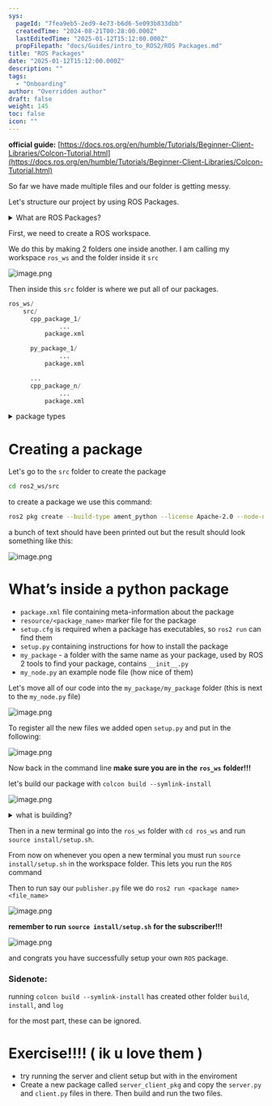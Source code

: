 ```yaml
---
sys:
  pageId: "7fea9eb5-2ed9-4e73-b6d6-5e093b833dbb"
  createdTime: "2024-08-21T00:28:00.000Z"
  lastEditedTime: "2025-01-12T15:12:00.000Z"
  propFilepath: "docs/Guides/intro_to_ROS2/ROS Packages.md"
title: "ROS Packages"
date: "2025-01-12T15:12:00.000Z"
description: ""
tags:
  - "Onboarding"
author: "Overridden author"
draft: false
weight: 145
toc: false
icon: ""
---
```


**official guide:** [https://docs.ros.org/en/humble/Tutorials/Beginner-Client-Libraries/Colcon-Tutorial.html](https://docs.ros.org/en/humble/Tutorials/Beginner-Client-Libraries/Colcon-Tutorial.html)

So far we have made multiple files and our folder is getting messy.

Let's structure our project by using ROS Packages.

<details>

<summary>What are ROS Packages?</summary>

ROS Packages are, as the name implies, packages of code that are highly sharable between ROS developers.

They consist of a folder, `package.xml` file, and source code

```python
      cpp_package_1/
		      ... imagine much code files here ..
          package.xml
```

</details>

First, we need to create a ROS workspace.

We do this by making 2 folders one inside another. I am calling my workspace `ros_ws` and the folder inside it `src`

![image.png](https://prod-files-secure.s3.us-west-2.amazonaws.com/d518164a-d88e-44d1-a4ee-3adb3bd8bce0/70706947-fd18-4537-a67b-e12946812d31/image.png?X-Amz-Algorithm=AWS4-HMAC-SHA256&X-Amz-Content-Sha256=UNSIGNED-PAYLOAD&X-Amz-Credential=ASIAZI2LB4665TRAFRHP%2F20250703%2Fus-west-2%2Fs3%2Faws4_request&X-Amz-Date=20250703T132358Z&X-Amz-Expires=3600&X-Amz-Security-Token=IQoJb3JpZ2luX2VjEAwaCXVzLXdlc3QtMiJIMEYCIQDvIAEYuUtAO0vU9juM2CmP7mrCN3T0cjEJHDD7KKyBigIhAKe7HMzOpg39ciEaCnQ5SnAV72o1XcX0N2x0ou4M%2FGt6Kv8DCBUQABoMNjM3NDIzMTgzODA1IgxJbSrOvQJQzDYLA0cq3ANB%2BnyljAvOqChciBQn0tBdREtzEReG4arpsniQhMTA8ccA%2B%2BgZZu6lUfTMx2V5AecNjJNvtLL1o53PKUyWA6gYU0iFtZ2SmX0UJHDDPA9zfiokS9ehOXYm%2BBckLtPHZrCN1wsytplrW1B11pXQcLWhLhtX3JezKmMm%2BBV5xn4ErLlcVj%2F3%2BQfbZs0UknUtGyW%2FXwTqgOu7J3jWzJrG4IlWBu4i2r853cc0t9f%2BVpWqWC7Umoq6pDehDOM8MBW%2Fuwwhv%2BKPowihr0qWzXVtJ6gow2bJalMlhsIJs1zBZfALHqzf4mO5xgjXTWupwrB6rCNvBMyIB6wCs2GSOSrCR0Nan1DNUV1epnD7pyXhgOmb01EOdwgZxpNdDD%2FLzZvLBg%2Fp8CHGIwnG%2BkdSR%2BR8px3TOX3A8ME44Qj1s5JU8slkS55DPJaqupXZw7rrp13Cow%2BpZ6%2F4ZIsCO3Ob9AwWrfII0uKNQ6TEKphGT6GftfahGfGKDd3TJr8epzbjNO%2Bh4VrY4CT5iiquMfM4peN9dTJqqeQn0H7xwbdmPDX1xKOWmfGNbrQlZcvMWz0ne2USPF4fXKgA1WsEKd%2Bp6bL%2Bsd4ByLim4o3bDukpR96rrZB9%2BN5luOANIPL8s4JELzDA4ZnDBjqkAb4WUlVnHrDThrDcLgaRAOzfa3%2BVTubN8bC5fjSqJfKate0q8ovu6YA9jpAv%2BU17gbALkNztsmcEhBK15m3skDcYQkxAOR4T622ZbHHs33PgwjT2c0JQzWqTcS5WzTbEX8fl3HmS89tK%2BZCR9DLqZdc5Q0umptN3EIx4FNwqR4Wa0qYIhZ%2FTR0Fro9hMaOdOIhTgPGOyvuE%2BidgHo4hSE2VO9V8a&X-Amz-Signature=06dab99d1cb89bbb501ff459fff5a3566f4e6b8cd9215d2f6d7d4b27a2004285&X-Amz-SignedHeaders=host&x-amz-checksum-mode=ENABLED&x-id=GetObject)

Then inside this `src` folder is where we put all of our packages.

```python
ros_ws/
    src/
      cpp_package_1/
		      ...
          package.xml

      py_package_1/
		      ...
          package.xml

      ...
      cpp_package_n/
		      ...
          package.xml

```

<details>

<summary>package types</summary>

packages can be either `C++` or python.

the intern file structure is different for each but for this guide we will stick to creating python packages

</details>

# Creating a package

Let's go to the `src` folder to create the package

```bash
cd ros2_ws/src
```

to create a package we use this command:

```bash
ros2 pkg create --build-type ament_python --license Apache-2.0 --node-name my_node my_package
```

a bunch of text should have been printed out but the result should look something like this:

![image.png](https://prod-files-secure.s3.us-west-2.amazonaws.com/d518164a-d88e-44d1-a4ee-3adb3bd8bce0/e6cf1e3f-8512-4a3e-b131-079f800bf3e8/image.png?X-Amz-Algorithm=AWS4-HMAC-SHA256&X-Amz-Content-Sha256=UNSIGNED-PAYLOAD&X-Amz-Credential=ASIAZI2LB4665TRAFRHP%2F20250703%2Fus-west-2%2Fs3%2Faws4_request&X-Amz-Date=20250703T132358Z&X-Amz-Expires=3600&X-Amz-Security-Token=IQoJb3JpZ2luX2VjEAwaCXVzLXdlc3QtMiJIMEYCIQDvIAEYuUtAO0vU9juM2CmP7mrCN3T0cjEJHDD7KKyBigIhAKe7HMzOpg39ciEaCnQ5SnAV72o1XcX0N2x0ou4M%2FGt6Kv8DCBUQABoMNjM3NDIzMTgzODA1IgxJbSrOvQJQzDYLA0cq3ANB%2BnyljAvOqChciBQn0tBdREtzEReG4arpsniQhMTA8ccA%2B%2BgZZu6lUfTMx2V5AecNjJNvtLL1o53PKUyWA6gYU0iFtZ2SmX0UJHDDPA9zfiokS9ehOXYm%2BBckLtPHZrCN1wsytplrW1B11pXQcLWhLhtX3JezKmMm%2BBV5xn4ErLlcVj%2F3%2BQfbZs0UknUtGyW%2FXwTqgOu7J3jWzJrG4IlWBu4i2r853cc0t9f%2BVpWqWC7Umoq6pDehDOM8MBW%2Fuwwhv%2BKPowihr0qWzXVtJ6gow2bJalMlhsIJs1zBZfALHqzf4mO5xgjXTWupwrB6rCNvBMyIB6wCs2GSOSrCR0Nan1DNUV1epnD7pyXhgOmb01EOdwgZxpNdDD%2FLzZvLBg%2Fp8CHGIwnG%2BkdSR%2BR8px3TOX3A8ME44Qj1s5JU8slkS55DPJaqupXZw7rrp13Cow%2BpZ6%2F4ZIsCO3Ob9AwWrfII0uKNQ6TEKphGT6GftfahGfGKDd3TJr8epzbjNO%2Bh4VrY4CT5iiquMfM4peN9dTJqqeQn0H7xwbdmPDX1xKOWmfGNbrQlZcvMWz0ne2USPF4fXKgA1WsEKd%2Bp6bL%2Bsd4ByLim4o3bDukpR96rrZB9%2BN5luOANIPL8s4JELzDA4ZnDBjqkAb4WUlVnHrDThrDcLgaRAOzfa3%2BVTubN8bC5fjSqJfKate0q8ovu6YA9jpAv%2BU17gbALkNztsmcEhBK15m3skDcYQkxAOR4T622ZbHHs33PgwjT2c0JQzWqTcS5WzTbEX8fl3HmS89tK%2BZCR9DLqZdc5Q0umptN3EIx4FNwqR4Wa0qYIhZ%2FTR0Fro9hMaOdOIhTgPGOyvuE%2BidgHo4hSE2VO9V8a&X-Amz-Signature=9316276b9f0fcfad69434bbe872e7677302381b06b07e4e535b189a666947de2&X-Amz-SignedHeaders=host&x-amz-checksum-mode=ENABLED&x-id=GetObject)

# What’s inside a python package

- `package.xml` file containing meta-information about the package
- `resource/<package_name>` marker file for the package
- `setup.cfg` is required when a package has executables, so `ros2 run` can find them
- `setup.py` containing instructions for how to install the package
- `my_package` - a folder with the same name as your package, used by ROS 2 tools to find your package, contains `__init__.py`
- `my_node.py` an example node file (how nice of them)

Let's move all of our code into the `my_package/my_package` folder (this is next to the `my_node.py` file)

![image.png](https://prod-files-secure.s3.us-west-2.amazonaws.com/d518164a-d88e-44d1-a4ee-3adb3bd8bce0/9ce58f11-0da9-4d3e-b86d-506a9685d378/image.png?X-Amz-Algorithm=AWS4-HMAC-SHA256&X-Amz-Content-Sha256=UNSIGNED-PAYLOAD&X-Amz-Credential=ASIAZI2LB4665TRAFRHP%2F20250703%2Fus-west-2%2Fs3%2Faws4_request&X-Amz-Date=20250703T132358Z&X-Amz-Expires=3600&X-Amz-Security-Token=IQoJb3JpZ2luX2VjEAwaCXVzLXdlc3QtMiJIMEYCIQDvIAEYuUtAO0vU9juM2CmP7mrCN3T0cjEJHDD7KKyBigIhAKe7HMzOpg39ciEaCnQ5SnAV72o1XcX0N2x0ou4M%2FGt6Kv8DCBUQABoMNjM3NDIzMTgzODA1IgxJbSrOvQJQzDYLA0cq3ANB%2BnyljAvOqChciBQn0tBdREtzEReG4arpsniQhMTA8ccA%2B%2BgZZu6lUfTMx2V5AecNjJNvtLL1o53PKUyWA6gYU0iFtZ2SmX0UJHDDPA9zfiokS9ehOXYm%2BBckLtPHZrCN1wsytplrW1B11pXQcLWhLhtX3JezKmMm%2BBV5xn4ErLlcVj%2F3%2BQfbZs0UknUtGyW%2FXwTqgOu7J3jWzJrG4IlWBu4i2r853cc0t9f%2BVpWqWC7Umoq6pDehDOM8MBW%2Fuwwhv%2BKPowihr0qWzXVtJ6gow2bJalMlhsIJs1zBZfALHqzf4mO5xgjXTWupwrB6rCNvBMyIB6wCs2GSOSrCR0Nan1DNUV1epnD7pyXhgOmb01EOdwgZxpNdDD%2FLzZvLBg%2Fp8CHGIwnG%2BkdSR%2BR8px3TOX3A8ME44Qj1s5JU8slkS55DPJaqupXZw7rrp13Cow%2BpZ6%2F4ZIsCO3Ob9AwWrfII0uKNQ6TEKphGT6GftfahGfGKDd3TJr8epzbjNO%2Bh4VrY4CT5iiquMfM4peN9dTJqqeQn0H7xwbdmPDX1xKOWmfGNbrQlZcvMWz0ne2USPF4fXKgA1WsEKd%2Bp6bL%2Bsd4ByLim4o3bDukpR96rrZB9%2BN5luOANIPL8s4JELzDA4ZnDBjqkAb4WUlVnHrDThrDcLgaRAOzfa3%2BVTubN8bC5fjSqJfKate0q8ovu6YA9jpAv%2BU17gbALkNztsmcEhBK15m3skDcYQkxAOR4T622ZbHHs33PgwjT2c0JQzWqTcS5WzTbEX8fl3HmS89tK%2BZCR9DLqZdc5Q0umptN3EIx4FNwqR4Wa0qYIhZ%2FTR0Fro9hMaOdOIhTgPGOyvuE%2BidgHo4hSE2VO9V8a&X-Amz-Signature=7781665e569ae43363c91090608f6231ddbdabab2ff689e3c87b5d31fb06f8b2&X-Amz-SignedHeaders=host&x-amz-checksum-mode=ENABLED&x-id=GetObject)

To register all the new files we added open `setup.py` and put in the following:

![image.png](https://prod-files-secure.s3.us-west-2.amazonaws.com/d518164a-d88e-44d1-a4ee-3adb3bd8bce0/1cd7c262-4cae-4496-9d75-c178537d24a2/image.png?X-Amz-Algorithm=AWS4-HMAC-SHA256&X-Amz-Content-Sha256=UNSIGNED-PAYLOAD&X-Amz-Credential=ASIAZI2LB4665TRAFRHP%2F20250703%2Fus-west-2%2Fs3%2Faws4_request&X-Amz-Date=20250703T132358Z&X-Amz-Expires=3600&X-Amz-Security-Token=IQoJb3JpZ2luX2VjEAwaCXVzLXdlc3QtMiJIMEYCIQDvIAEYuUtAO0vU9juM2CmP7mrCN3T0cjEJHDD7KKyBigIhAKe7HMzOpg39ciEaCnQ5SnAV72o1XcX0N2x0ou4M%2FGt6Kv8DCBUQABoMNjM3NDIzMTgzODA1IgxJbSrOvQJQzDYLA0cq3ANB%2BnyljAvOqChciBQn0tBdREtzEReG4arpsniQhMTA8ccA%2B%2BgZZu6lUfTMx2V5AecNjJNvtLL1o53PKUyWA6gYU0iFtZ2SmX0UJHDDPA9zfiokS9ehOXYm%2BBckLtPHZrCN1wsytplrW1B11pXQcLWhLhtX3JezKmMm%2BBV5xn4ErLlcVj%2F3%2BQfbZs0UknUtGyW%2FXwTqgOu7J3jWzJrG4IlWBu4i2r853cc0t9f%2BVpWqWC7Umoq6pDehDOM8MBW%2Fuwwhv%2BKPowihr0qWzXVtJ6gow2bJalMlhsIJs1zBZfALHqzf4mO5xgjXTWupwrB6rCNvBMyIB6wCs2GSOSrCR0Nan1DNUV1epnD7pyXhgOmb01EOdwgZxpNdDD%2FLzZvLBg%2Fp8CHGIwnG%2BkdSR%2BR8px3TOX3A8ME44Qj1s5JU8slkS55DPJaqupXZw7rrp13Cow%2BpZ6%2F4ZIsCO3Ob9AwWrfII0uKNQ6TEKphGT6GftfahGfGKDd3TJr8epzbjNO%2Bh4VrY4CT5iiquMfM4peN9dTJqqeQn0H7xwbdmPDX1xKOWmfGNbrQlZcvMWz0ne2USPF4fXKgA1WsEKd%2Bp6bL%2Bsd4ByLim4o3bDukpR96rrZB9%2BN5luOANIPL8s4JELzDA4ZnDBjqkAb4WUlVnHrDThrDcLgaRAOzfa3%2BVTubN8bC5fjSqJfKate0q8ovu6YA9jpAv%2BU17gbALkNztsmcEhBK15m3skDcYQkxAOR4T622ZbHHs33PgwjT2c0JQzWqTcS5WzTbEX8fl3HmS89tK%2BZCR9DLqZdc5Q0umptN3EIx4FNwqR4Wa0qYIhZ%2FTR0Fro9hMaOdOIhTgPGOyvuE%2BidgHo4hSE2VO9V8a&X-Amz-Signature=5a4c55aebbb00805d661642852bfa07843da3c4eaf0e6545c6f2a6282773bac8&X-Amz-SignedHeaders=host&x-amz-checksum-mode=ENABLED&x-id=GetObject)

Now back in the command line **make sure you are in the** **`ros_ws`** **folder!!!**

let's build our package with `colcon build --symlink-install`

![image.png](https://prod-files-secure.s3.us-west-2.amazonaws.com/d518164a-d88e-44d1-a4ee-3adb3bd8bce0/2f2a0d27-b173-48fd-b189-5f5c0ce65619/image.png?X-Amz-Algorithm=AWS4-HMAC-SHA256&X-Amz-Content-Sha256=UNSIGNED-PAYLOAD&X-Amz-Credential=ASIAZI2LB4665TRAFRHP%2F20250703%2Fus-west-2%2Fs3%2Faws4_request&X-Amz-Date=20250703T132358Z&X-Amz-Expires=3600&X-Amz-Security-Token=IQoJb3JpZ2luX2VjEAwaCXVzLXdlc3QtMiJIMEYCIQDvIAEYuUtAO0vU9juM2CmP7mrCN3T0cjEJHDD7KKyBigIhAKe7HMzOpg39ciEaCnQ5SnAV72o1XcX0N2x0ou4M%2FGt6Kv8DCBUQABoMNjM3NDIzMTgzODA1IgxJbSrOvQJQzDYLA0cq3ANB%2BnyljAvOqChciBQn0tBdREtzEReG4arpsniQhMTA8ccA%2B%2BgZZu6lUfTMx2V5AecNjJNvtLL1o53PKUyWA6gYU0iFtZ2SmX0UJHDDPA9zfiokS9ehOXYm%2BBckLtPHZrCN1wsytplrW1B11pXQcLWhLhtX3JezKmMm%2BBV5xn4ErLlcVj%2F3%2BQfbZs0UknUtGyW%2FXwTqgOu7J3jWzJrG4IlWBu4i2r853cc0t9f%2BVpWqWC7Umoq6pDehDOM8MBW%2Fuwwhv%2BKPowihr0qWzXVtJ6gow2bJalMlhsIJs1zBZfALHqzf4mO5xgjXTWupwrB6rCNvBMyIB6wCs2GSOSrCR0Nan1DNUV1epnD7pyXhgOmb01EOdwgZxpNdDD%2FLzZvLBg%2Fp8CHGIwnG%2BkdSR%2BR8px3TOX3A8ME44Qj1s5JU8slkS55DPJaqupXZw7rrp13Cow%2BpZ6%2F4ZIsCO3Ob9AwWrfII0uKNQ6TEKphGT6GftfahGfGKDd3TJr8epzbjNO%2Bh4VrY4CT5iiquMfM4peN9dTJqqeQn0H7xwbdmPDX1xKOWmfGNbrQlZcvMWz0ne2USPF4fXKgA1WsEKd%2Bp6bL%2Bsd4ByLim4o3bDukpR96rrZB9%2BN5luOANIPL8s4JELzDA4ZnDBjqkAb4WUlVnHrDThrDcLgaRAOzfa3%2BVTubN8bC5fjSqJfKate0q8ovu6YA9jpAv%2BU17gbALkNztsmcEhBK15m3skDcYQkxAOR4T622ZbHHs33PgwjT2c0JQzWqTcS5WzTbEX8fl3HmS89tK%2BZCR9DLqZdc5Q0umptN3EIx4FNwqR4Wa0qYIhZ%2FTR0Fro9hMaOdOIhTgPGOyvuE%2BidgHo4hSE2VO9V8a&X-Amz-Signature=0a1ed41ab071cd6b1f5de490318580c964ef0bae7f33c26dc3f3a7438eb88a02&X-Amz-SignedHeaders=host&x-amz-checksum-mode=ENABLED&x-id=GetObject)

<details>

<summary>what is building?</summary>

if you are a CS major at Rose-Hulman you will learn the answer to this in CSSE132

but TLDR; is it combines all the code files into one program that can be run easily 

</details>

Then in a new terminal go into the `ros_ws` folder with `cd ros_ws` and run `source install/setup.sh`. 

From now on whenever you open a new terminal you must run `source install/setup.sh` in the workspace folder. This lets you run the `ROS` command

Then to run say our `publisher.py` file we do `ros2 run <package name> <file_name>`

![image.png](https://prod-files-secure.s3.us-west-2.amazonaws.com/d518164a-d88e-44d1-a4ee-3adb3bd8bce0/4f4b1219-3a44-4632-aa0a-ce3471699f59/image.png?X-Amz-Algorithm=AWS4-HMAC-SHA256&X-Amz-Content-Sha256=UNSIGNED-PAYLOAD&X-Amz-Credential=ASIAZI2LB4665TRAFRHP%2F20250703%2Fus-west-2%2Fs3%2Faws4_request&X-Amz-Date=20250703T132358Z&X-Amz-Expires=3600&X-Amz-Security-Token=IQoJb3JpZ2luX2VjEAwaCXVzLXdlc3QtMiJIMEYCIQDvIAEYuUtAO0vU9juM2CmP7mrCN3T0cjEJHDD7KKyBigIhAKe7HMzOpg39ciEaCnQ5SnAV72o1XcX0N2x0ou4M%2FGt6Kv8DCBUQABoMNjM3NDIzMTgzODA1IgxJbSrOvQJQzDYLA0cq3ANB%2BnyljAvOqChciBQn0tBdREtzEReG4arpsniQhMTA8ccA%2B%2BgZZu6lUfTMx2V5AecNjJNvtLL1o53PKUyWA6gYU0iFtZ2SmX0UJHDDPA9zfiokS9ehOXYm%2BBckLtPHZrCN1wsytplrW1B11pXQcLWhLhtX3JezKmMm%2BBV5xn4ErLlcVj%2F3%2BQfbZs0UknUtGyW%2FXwTqgOu7J3jWzJrG4IlWBu4i2r853cc0t9f%2BVpWqWC7Umoq6pDehDOM8MBW%2Fuwwhv%2BKPowihr0qWzXVtJ6gow2bJalMlhsIJs1zBZfALHqzf4mO5xgjXTWupwrB6rCNvBMyIB6wCs2GSOSrCR0Nan1DNUV1epnD7pyXhgOmb01EOdwgZxpNdDD%2FLzZvLBg%2Fp8CHGIwnG%2BkdSR%2BR8px3TOX3A8ME44Qj1s5JU8slkS55DPJaqupXZw7rrp13Cow%2BpZ6%2F4ZIsCO3Ob9AwWrfII0uKNQ6TEKphGT6GftfahGfGKDd3TJr8epzbjNO%2Bh4VrY4CT5iiquMfM4peN9dTJqqeQn0H7xwbdmPDX1xKOWmfGNbrQlZcvMWz0ne2USPF4fXKgA1WsEKd%2Bp6bL%2Bsd4ByLim4o3bDukpR96rrZB9%2BN5luOANIPL8s4JELzDA4ZnDBjqkAb4WUlVnHrDThrDcLgaRAOzfa3%2BVTubN8bC5fjSqJfKate0q8ovu6YA9jpAv%2BU17gbALkNztsmcEhBK15m3skDcYQkxAOR4T622ZbHHs33PgwjT2c0JQzWqTcS5WzTbEX8fl3HmS89tK%2BZCR9DLqZdc5Q0umptN3EIx4FNwqR4Wa0qYIhZ%2FTR0Fro9hMaOdOIhTgPGOyvuE%2BidgHo4hSE2VO9V8a&X-Amz-Signature=ebffd1b8459f1d5282c3ae01b345f309c80377def0e7c5c7a39903b19c194152&X-Amz-SignedHeaders=host&x-amz-checksum-mode=ENABLED&x-id=GetObject)

**remember to run** **`source install/setup.sh`** **for the subscriber!!!**

![image.png](https://prod-files-secure.s3.us-west-2.amazonaws.com/d518164a-d88e-44d1-a4ee-3adb3bd8bce0/02121119-dad4-49ec-8356-c956108b4243/image.png?X-Amz-Algorithm=AWS4-HMAC-SHA256&X-Amz-Content-Sha256=UNSIGNED-PAYLOAD&X-Amz-Credential=ASIAZI2LB4665TRAFRHP%2F20250703%2Fus-west-2%2Fs3%2Faws4_request&X-Amz-Date=20250703T132358Z&X-Amz-Expires=3600&X-Amz-Security-Token=IQoJb3JpZ2luX2VjEAwaCXVzLXdlc3QtMiJIMEYCIQDvIAEYuUtAO0vU9juM2CmP7mrCN3T0cjEJHDD7KKyBigIhAKe7HMzOpg39ciEaCnQ5SnAV72o1XcX0N2x0ou4M%2FGt6Kv8DCBUQABoMNjM3NDIzMTgzODA1IgxJbSrOvQJQzDYLA0cq3ANB%2BnyljAvOqChciBQn0tBdREtzEReG4arpsniQhMTA8ccA%2B%2BgZZu6lUfTMx2V5AecNjJNvtLL1o53PKUyWA6gYU0iFtZ2SmX0UJHDDPA9zfiokS9ehOXYm%2BBckLtPHZrCN1wsytplrW1B11pXQcLWhLhtX3JezKmMm%2BBV5xn4ErLlcVj%2F3%2BQfbZs0UknUtGyW%2FXwTqgOu7J3jWzJrG4IlWBu4i2r853cc0t9f%2BVpWqWC7Umoq6pDehDOM8MBW%2Fuwwhv%2BKPowihr0qWzXVtJ6gow2bJalMlhsIJs1zBZfALHqzf4mO5xgjXTWupwrB6rCNvBMyIB6wCs2GSOSrCR0Nan1DNUV1epnD7pyXhgOmb01EOdwgZxpNdDD%2FLzZvLBg%2Fp8CHGIwnG%2BkdSR%2BR8px3TOX3A8ME44Qj1s5JU8slkS55DPJaqupXZw7rrp13Cow%2BpZ6%2F4ZIsCO3Ob9AwWrfII0uKNQ6TEKphGT6GftfahGfGKDd3TJr8epzbjNO%2Bh4VrY4CT5iiquMfM4peN9dTJqqeQn0H7xwbdmPDX1xKOWmfGNbrQlZcvMWz0ne2USPF4fXKgA1WsEKd%2Bp6bL%2Bsd4ByLim4o3bDukpR96rrZB9%2BN5luOANIPL8s4JELzDA4ZnDBjqkAb4WUlVnHrDThrDcLgaRAOzfa3%2BVTubN8bC5fjSqJfKate0q8ovu6YA9jpAv%2BU17gbALkNztsmcEhBK15m3skDcYQkxAOR4T622ZbHHs33PgwjT2c0JQzWqTcS5WzTbEX8fl3HmS89tK%2BZCR9DLqZdc5Q0umptN3EIx4FNwqR4Wa0qYIhZ%2FTR0Fro9hMaOdOIhTgPGOyvuE%2BidgHo4hSE2VO9V8a&X-Amz-Signature=a8d4b54c7db5122ff8e6a06fc03ab222096a11905a8f120e7b6f736482a7273e&X-Amz-SignedHeaders=host&x-amz-checksum-mode=ENABLED&x-id=GetObject)

and congrats you have successfully setup your own `ROS` package.

### Sidenote:

running `colcon build --symlink-install` has created other folder `build`, `install`, and `log`

for the most part, these can be ignored.

# Exercise!!!! ( ik u love them )

- try running the server and client setup but with in the enviroment
- Create a new package called `server_client_pkg` and copy the `server.py` and `client.py` files in there. Then build and run the two files.
